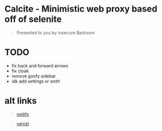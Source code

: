 # Calcite - Minimistic web proxy based off of selenite
> Presented to you by Insecure Badroom
# TODO
- fix back and forward arrows 
- fix cloak
- remove goofy sidebar
- idk add settings or smth

# alt links
> [netlify](https://calcite.netlify.app)

> [vercel](https://calcite.vercel.app)

